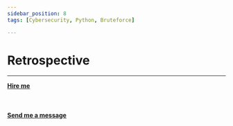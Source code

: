 ```yaml
---
sidebar_position: 8
tags: [Cybersecurity, Python, Bruteforce]

---
```


# Retrospective

<hr></hr>

<a href="https://calendly.com/mattherzog/business-chat" target="_blank"><b><u>Hire me</u></b></a>
<br></br>
<br></br>
<a href="mailto:matt@mattherzog.me" target="_blank"><b><u>Send me a message</u></b></a>